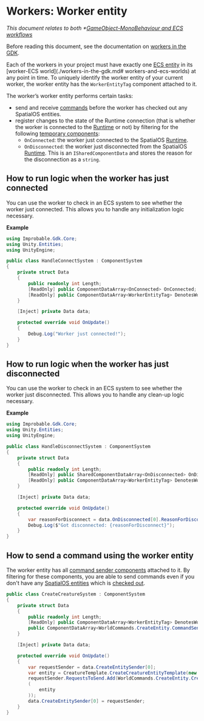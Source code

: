 [//]: # (Doc of docs reference 15.2a)

# Workers: Worker entity
_This document relates to both *[GameObject-MonoBehaviour and  ECS workflows](../intro-workflows-spos-entities.md)_


Before reading this document, see the documentation on [workers in the GDK](./workers-in-the-gdk.md).

Each of the workers in your project must have exactly one [ECS entity](../glossary.md#unity-ecs-entity) in its [worker-ECS world](./workers-in-the-gdk.md# workers-and-ecs-worlds) at any point in time. To uniquely identify the worker entity of your current worker, the worker entity has the `WorkerEntityTag` component attached to it.

The worker’s worker entity performs certain tasks:


  * send and receive [commands](../glossary.md#commands) before the worker has checked out any SpatialOS entities.
  * register changes to the state of the Runtime connection (that is whether the worker is connected to the [Runtime](../glossary.md#spatialos-runtime) or not) by filtering for the following [temporary components](temporary-components.md):
 	* `OnConnected`: the worker just connected to the SpatialOS [Runtime](../glossary.md#spatialos-runtime).
 	* `OnDisconnected`: the worker just disconnected from the SpatialOS [Runtime](../glossary.md#spatialos-runtime). This is an `ISharedComponentData` and stores the reason for the disconnection as a `string`.




## How to run logic when the worker has just connected

You can use the worker to check in an ECS system to see whether the worker just
connected. This allows you to handle any initialization logic necessary.

**Example**<br/>
```csharp
using Improbable.Gdk.Core;
using Unity.Entities;
using UnityEngine;

public class HandleConnectSystem : ComponentSystem
{
	private struct Data
	{
    	public readonly int Length;
    	[ReadOnly] public ComponentDataArray<OnConnected> OnConnected;
    	[ReadOnly] public ComponentDataArray<WorkerEntityTag> DenotesWorkerEntity;
	}

	[Inject] private Data data;

	protected override void OnUpdate()
	{
    	Debug.Log("Worker just connected!");
	}
}
```

## How to run logic when the worker has just disconnected
You can use the worker to check in an ECS system to see whether the worker just disconnected. This allows you to handle any clean-up logic necessary.

**Example**<br/>
```csharp
using Improbable.Gdk.Core;
using Unity.Entities;
using UnityEngine;

public class HandleDisconnectSystem : ComponentSystem
{
	private struct Data
	{
    	public readonly int Length;
    	[ReadOnly] public SharedComponentDataArray<OnDisconnected> OnDisconnected;
    	[ReadOnly] public ComponentDataArray<WorkerEntityTag> DenotesWorkerEntity;
	}

	[Inject] private Data data;

	protected override void OnUpdate()
	{
    	var reasonForDisconnect = data.OnDisconnected[0].ReasonForDisconnect;
    	Debug.Log($"Got disconnected: {reasonForDisconnect}");
	}
}
```

## How to send a command using the worker entity
The worker entity has all [command sender components](../ecs/commands.md) attached to it.
By filtering for these components, you are able to send commands even if you don't have any [SpatialOS entities](../glossary.md#spatialos-entity) which is [checked out](../glossary.md#checking-out).

```csharp
public class CreateCreatureSystem : ComponentSystem
{
	private struct Data
	{
    	public readonly int Length;
    	[ReadOnly] public ComponentDataArray<WorkerEntityTag> DenotesWorkerEntity;
    	public ComponentDataArray<WorldCommands.CreateEntity.CommandSender> CreateEntitySender;
	}

	[Inject] private Data data;

	protected override void OnUpdate()
	{
    	var requestSender = data.CreateEntitySender[0];
    	var entity = CreatureTemplate.CreateCreatureEntityTemplate(new Coordinates(0, 0, 0));
    	requestSender.RequestsToSend.Add(WorldCommands.CreateEntity.CreateRequest
    	(
        	entity
    	));
    	data.CreateEntitySender[0] = requestSender;
	}
}
```
